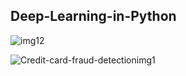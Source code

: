 ## Deep-Learning-in-Python

![img12](https://user-images.githubusercontent.com/84294406/151674828-25d168b2-1f18-4a52-8754-5693b43ea765.png)

![Credit-card-fraud-detectionimg1](https://user-images.githubusercontent.com/84294406/173672732-8c588e0f-8aa3-4ca2-9242-0a0f4e4110f1.png)
